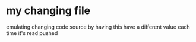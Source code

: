 # my changing file

emulating changing code source by having this have a different value each time it's read pushed
